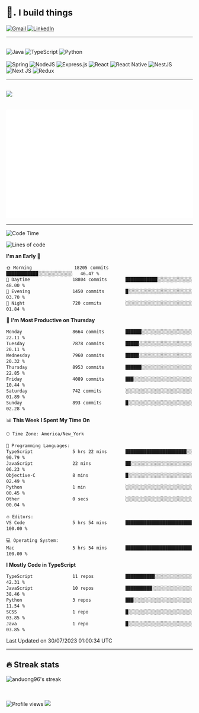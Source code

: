 <div align="left">
  <h1>👋. <small>I build things</small></h1>

  <a href="mailto:an.duongx@gmail.com">
    <img alt="Gmail" src="https://img.shields.io/badge/Gmail-D14836?style=for-the-badge&logo=gmail&logoColor=white" />
  </a>
  <a href="https://www.linkedin.com/in/ahdng">
    <img alt="LinkedIn" src="https://img.shields.io/badge/linkedin-%230077B5.svg?style=for-the-badge&logo=linkedin&logoColor=white"/>
  </a>

  <br/>
  <hr />
  <br/>

  <img alt="Java" src="https://img.shields.io/badge/java-%23ED8B00.svg?style=for-the-badge&logo=java&logoColor=white"/>
  <img alt="TypeScript" src="https://img.shields.io/badge/typescript-%23007ACC.svg?style=for-the-badge&logo=typescript&logoColor=white"/>
  <img alt="Python" src="https://img.shields.io/badge/python-%2314354C.svg?style=for-the-badge&logo=python&logoColor=white"/>

  <br />
  <br />
  <img alt="Spring" src="https://img.shields.io/badge/spring-%236DB33F.svg?style=for-the-badge&logo=spring&logoColor=white"/>
  <img alt="NodeJS" src="https://img.shields.io/badge/node.js-%2343853D.svg?style=for-the-badge&logo=node-dot-js&logoColor=white"/>
  <img alt="Express.js" src="https://img.shields.io/badge/express.js-%23404d59.svg?style=for-the-badge&logo=express&logoColor=%2361DAFB"/>
  <img alt="React" src="https://img.shields.io/badge/react-%2320232a.svg?style=for-the-badge&logo=react&logoColor=%2361DAFB"/>
  <img alt="React Native" src="https://img.shields.io/badge/react_native-%2320232a.svg?style=for-the-badge&logo=react&logoColor=%2361DAFB"/>
  <img alt="NestJS" src="https://img.shields.io/badge/nestjs-%23E0234E.svg?style=for-the-badge&logo=nestjs&logoColor=white" />
  <img alt="Next JS" src="https://img.shields.io/badge/nextjs-%23000000.svg?style=for-the-badge&logo=next.js&logoColor=white"/>
  <img alt="Redux" src="https://img.shields.io/badge/redux-%23593d88.svg?style=for-the-badge&logo=redux&logoColor=white"/>

  <br/>
  <hr />
  <br/>
  <img src="https://github-profile-trophy.vercel.app/?username=anduong96&theme=onedark" />
  <br/>
  <br/>

  ![Stats Overview](https://raw.githubusercontent.com/anduong96/github-stats-transparent/output/generated/overview.svg)

  <hr />
  
  <!--START_SECTION:waka-->
![Code Time](http://img.shields.io/badge/Code%20Time-4%2C276%20hrs%2033%20mins-blue)

![Lines of code](https://img.shields.io/badge/From%20Hello%20World%20I%27ve%20Written-9.4%20million%20lines%20of%20code-blue)

**I'm an Early 🐤** 

```text
🌞 Morning                18205 commits       ████████████░░░░░░░░░░░░░   46.47 % 
🌆 Daytime                18804 commits       ████████████░░░░░░░░░░░░░   48.00 % 
🌃 Evening                1450 commits        █░░░░░░░░░░░░░░░░░░░░░░░░   03.70 % 
🌙 Night                  720 commits         ░░░░░░░░░░░░░░░░░░░░░░░░░   01.84 % 
```
📅 **I'm Most Productive on Thursday** 

```text
Monday                   8664 commits        ██████░░░░░░░░░░░░░░░░░░░   22.11 % 
Tuesday                  7878 commits        █████░░░░░░░░░░░░░░░░░░░░   20.11 % 
Wednesday                7960 commits        █████░░░░░░░░░░░░░░░░░░░░   20.32 % 
Thursday                 8953 commits        ██████░░░░░░░░░░░░░░░░░░░   22.85 % 
Friday                   4089 commits        ███░░░░░░░░░░░░░░░░░░░░░░   10.44 % 
Saturday                 742 commits         ░░░░░░░░░░░░░░░░░░░░░░░░░   01.89 % 
Sunday                   893 commits         █░░░░░░░░░░░░░░░░░░░░░░░░   02.28 % 
```


📊 **This Week I Spent My Time On** 

```text
🕑︎ Time Zone: America/New_York

💬 Programming Languages: 
TypeScript               5 hrs 22 mins       ███████████████████████░░   90.79 % 
JavaScript               22 mins             ██░░░░░░░░░░░░░░░░░░░░░░░   06.23 % 
Objective-C              8 mins              █░░░░░░░░░░░░░░░░░░░░░░░░   02.49 % 
Python                   1 min               ░░░░░░░░░░░░░░░░░░░░░░░░░   00.45 % 
Other                    0 secs              ░░░░░░░░░░░░░░░░░░░░░░░░░   00.04 % 

🔥 Editors: 
VS Code                  5 hrs 54 mins       █████████████████████████   100.00 % 

💻 Operating System: 
Mac                      5 hrs 54 mins       █████████████████████████   100.00 % 
```

**I Mostly Code in TypeScript** 

```text
TypeScript               11 repos            ███████████░░░░░░░░░░░░░░   42.31 % 
JavaScript               10 repos            ██████████░░░░░░░░░░░░░░░   38.46 % 
Python                   3 repos             ███░░░░░░░░░░░░░░░░░░░░░░   11.54 % 
SCSS                     1 repo              █░░░░░░░░░░░░░░░░░░░░░░░░   03.85 % 
Java                     1 repo              █░░░░░░░░░░░░░░░░░░░░░░░░   03.85 % 
```




 Last Updated on 30/07/2023 01:00:34 UTC
<!--END_SECTION:waka-->
  
  <hr />

  <h2>🔥 Streak stats</h2>
  <img alt="anduong96's streak" src="https://github-readme-streak-stats.herokuapp.com/?user=anduong96&theme=monokai-metallian&hide_border=true"/>
</div>
<br/>
<br/>

![Profile views](https://gpvc.arturio.dev/anduong96)
![](https://hit.yhype.me/github/profile?user_id=13195989)
